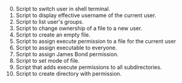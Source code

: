 0. Script to switch user in shell terminal.
1. Script to display effective username of the current user.
2. Script to list user's groups.
3. Script to change ownership of a file to a new user.
4. Script to create an empty file.
5. Script to assign execute permission to a file for the current user
6. Script to assign executable to everyone.
7. Script to assign James Bond permission.
10. Script to set mode of file.
11. Script that adds execute permissions to all subdirectories. 
12. Script to create directory with permission. 
